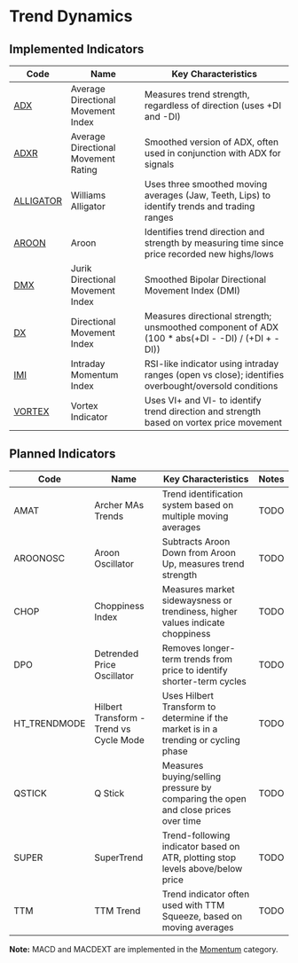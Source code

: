 # Trend Dynamics

## Implemented Indicators

| Code | Name | Key Characteristics |
| ------------ | --------------------------------------- | --------------------------------------------------------------------------------------- |
| [ADX](/indicators/dynamics/adx.md) | Average Directional Movement Index | Measures trend strength, regardless of direction (uses +DI and -DI) |
| [ADXR](/indicators/dynamics/adxr.md) | Average Directional Movement Rating | Smoothed version of ADX, often used in conjunction with ADX for signals |
| [ALLIGATOR](/indicators/dynamics/alligator.md) | Williams Alligator | Uses three smoothed moving averages (Jaw, Teeth, Lips) to identify trends and trading ranges |
| [AROON](/indicators/dynamics/aroon.md) | Aroon | Identifies trend direction and strength by measuring time since price recorded new highs/lows |
| [DMX](/indicators/dynamics/dmx.md) | Jurik Directional Movement Index | Smoothed Bipolar Directional Movement Index (DMI) |
| [DX](/indicators/dynamics/dx.md) | Directional Movement Index | Measures directional strength; unsmoothed component of ADX (100 * abs(+DI - -DI) / (+DI + -DI)) |
| [IMI](/indicators/dynamics/imi.md) | Intraday Momentum Index | RSI-like indicator using intraday ranges (open vs close); identifies overbought/oversold conditions |
| [VORTEX](/indicators/dynamics/vortex.md) | Vortex Indicator | Uses VI+ and VI- to identify trend direction and strength based on vortex price movement |

## Planned Indicators

| Code | Name | Key Characteristics | Notes |
| ------------ | --------------------------------------- | --------------------------------------------------------------------------------------- | ----- |
| AMAT | Archer MAs Trends | Trend identification system based on multiple moving averages | TODO |
| AROONOSC | Aroon Oscillator | Subtracts Aroon Down from Aroon Up, measures trend strength | TODO |
| CHOP | Choppiness Index | Measures market sidewaysness or trendiness, higher values indicate choppiness | TODO |
| DPO | Detrended Price Oscillator | Removes longer-term trends from price to identify shorter-term cycles | TODO |
| HT_TRENDMODE | Hilbert Transform - Trend vs Cycle Mode | Uses Hilbert Transform to determine if the market is in a trending or cycling phase | TODO |
| QSTICK | Q Stick | Measures buying/selling pressure by comparing the open and close prices over time | TODO |
| SUPER | SuperTrend | Trend-following indicator based on ATR, plotting stop levels above/below price | TODO |
| TTM | TTM Trend | Trend indicator often used with TTM Squeeze, based on moving averages | TODO |

**Note:** MACD and MACDEXT are implemented in the [Momentum](/indicators/momentum/_index.md) category.
